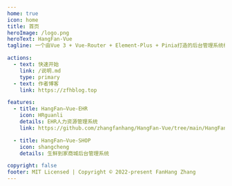 ```yaml
---
home: true
icon: home
title: 首页
heroImage: /logo.png
heroText: HangFan-Vue
tagline: 一个由Vue 3 + Vue-Router + Element-Plus + Pinia打造的后台管理系统模版

actions:
  - text: 快速开始
    link: /说明.md
    type: primary
  - text: 作者博客
    link: https://zfhblog.top

features:
  - title: HangFan—Vue-EHR
    icon: HRguanli
    details: EHR人力资源管理系统
    link: https://github.com/zhangfanhang/HangFan-Vue/tree/main/HangFan-Vue-EHR

  - title: HangFan—Vue-SHOP
    icon: shangcheng
    details: 生鲜到家商城后台管理系统

copyright: false
footer: MIT Licensed | Copyright © 2022-present FanHang Zhang
---
```

